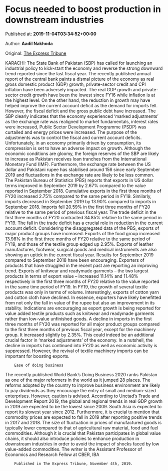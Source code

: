 
# Focus needed to boost production in downstream industries

Published at: **2019-11-04T03:34:52+00:00**

Author: **Aadil Nakhoda**

Original: [The Express Tribune](https://tribune.com.pk/story/2092837/2-focus-needed-boost-production-downstream-industries/)

KARACHI: The State Bank of Pakistan (SBP) has called for launching an industrial policy to kick-start the economy and reverse the strong downward trend reported since the last fiscal year.
The recently published annual report of the central bank paints a dismal picture of the economy as real gross domestic product (GDP) growth, private-sector credit and CPI inflation have been adversely impacted. The real GDP growth and private-sector credit growth have been the lowest since FY16 while inflation is at the highest level.
On the other hand, the reduction in growth may have helped improve the current account deficit as the demand for imports fell. However, the fiscal deficit and the gross public debt have increased.
The SBP clearly indicates that the economy experienced ‘marked adjustments’ as the exchange rate was realigned to market fundamentals, interest rates were increased, Public Sector Development Programme (PSDP) was curtailed and energy prices were increased. The purpose of the adjustments was to control the fiscal and current account deficits. Unfortunately, in an economy primarily driven by consumption, its compression is set to have an adverse impact on growth.
Although the economic conditions are gloomy, the foreign reserves of the SBP are likely to increase as Pakistan receives loan tranches from the International Monetary Fund (IMF). Furthermore, the exchange rate between the US dollar and Pakistani rupee has stabilised around 156 since early September 2019 and fluctuations in the exchange rate are likely to be less common.
The Pakistan Bureau of Statistics (PBS) reports that exports in US dollar terms improved in September 2019 by 2.67% compared to the value reported in September 2018. Cumulative exports in the first three months of FY20 increased 2.75% compared to the same period in FY19.
Similarly, imports decreased in September 2019 by 13.90% compared to imports in September 2018. Imports fell 20.59% in the first three months of FY20 relative to the same period of previous fiscal year.
The trade deficit in the first three months of FY20 contracted 34.85% relative to the same period in FY19. The fall in the trade deficit has a crucial role in reduction in the current account deficit.
Considering the disaggregated data of the PBS, exports of major product groups have increased. Exports of the food group increased 13.98% in the first three months of FY20 relative to the same period of FY19, and those of the textile group edged up 2.95%.
Exports of leather manufactures, footwear, surgical goods and medical instruments are also showing an uptick in the current fiscal year. Results for September 2019 compared to September 2018 have been encouraging.
Exporters of products that have struggled in the recent past are reporting an improving trend. Exports of knitwear and readymade garments – the two largest products in terms of export value – increased 11.14% and 11.48% respectively in the first three months of FY20 relative to the value reported in the same time period of FY19.
In FY19, the growth of several textile products was only in terms of volume. Interestingly, exports of cotton yarn and cotton cloth have declined. In essence, exporters have likely benefitted from not only the fall in value of the rupee but also an improvement in its stability.
Indications are encouraging as export growth is being reported for value added textile products such as knitwear and readymade garments rather than low-value unfinished goods. A decline in imports in the first three months of FY20 was reported for all major product groups compared to the first three months of previous fiscal year, except for the machinery group. It increased slightly by 2.35%. This could indeed be an additional crucial factor in ‘marked adjustments’ of the economy.
In a nutshell, the decline in imports has continued into FY20 as well as economic activity is suppressed. However, the revival of textile machinery imports can be important for boosting exports.

        Ease of doing business
      
The recently published World Bank’s Doing Business 2020 ranks Pakistan as one of the major reformers in the world as it jumped 28 places. The reforms adopted by the country to improve business environment are likely to pay dividends as they encourage the entry of small and medium-sized enterprises. However, caution is advised.
According to Unctad’s Trade and Development Report 2019, the global and regional trends in real GDP growth in 2019 are expected to be the lowest since 2009. South Asia is expected to report its slowest year since 2012.
Furthermore, it is crucial to mention that commodity prices are expected to fall in 2019 after reporting positive trends in 2017 and 2018.
The size of fluctuation in prices of manufactured goods is typically lower compared to that of agricultural raw material, food and fuel commodities. Although it is crucial that Pakistan participates in global value chains, it should also introduce policies to enhance production in downstream industries in order to avoid the impact of shocks faced by low value-added commodities.
The writer is the Assistant Professor of Economics and Research Fellow at CBER, IBA
 

        Published in The Express Tribune, November 4th, 2019.
      
 
